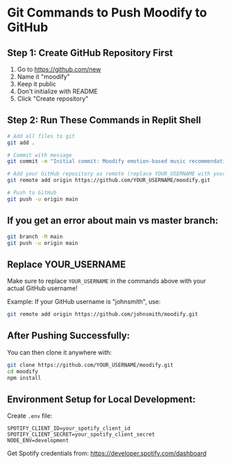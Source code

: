 # Git Commands to Push Moodify to GitHub

## Step 1: Create GitHub Repository First
1. Go to https://github.com/new
2. Name it "moodify" 
3. Keep it public
4. Don't initialize with README
5. Click "Create repository"

## Step 2: Run These Commands in Replit Shell

```bash
# Add all files to git
git add .

# Commit with message
git commit -m "Initial commit: Moodify emotion-based music recommendation app"

# Add your GitHub repository as remote (replace YOUR_USERNAME with your actual GitHub username)
git remote add origin https://github.com/YOUR_USERNAME/moodify.git

# Push to GitHub
git push -u origin main
```

## If you get an error about main vs master branch:
```bash
git branch -M main
git push -u origin main
```

## Replace YOUR_USERNAME
Make sure to replace `YOUR_USERNAME` in the commands above with your actual GitHub username!

Example:
If your GitHub username is "johnsmith", use:
```bash
git remote add origin https://github.com/johnsmith/moodify.git
```

## After Pushing Successfully:
You can then clone it anywhere with:
```bash
git clone https://github.com/YOUR_USERNAME/moodify.git
cd moodify
npm install
```

## Environment Setup for Local Development:
Create `.env` file:
```
SPOTIFY_CLIENT_ID=your_spotify_client_id
SPOTIFY_CLIENT_SECRET=your_spotify_client_secret
NODE_ENV=development
```

Get Spotify credentials from: https://developer.spotify.com/dashboard